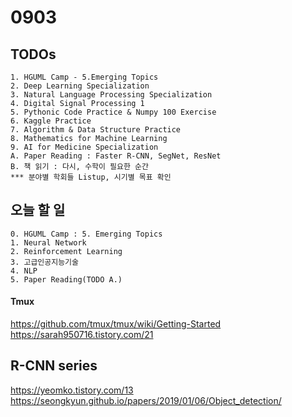 # 0903
## TODOs
```
1. HGUML Camp - 5.Emerging Topics
2. Deep Learning Specialization
3. Natural Language Processing Specialization
4. Digital Signal Processing 1
5. Pythonic Code Practice & Numpy 100 Exercise
6. Kaggle Practice
7. Algorithm & Data Structure Practice
8. Mathematics for Machine Learning
9. AI for Medicine Specialization
A. Paper Reading : Faster R-CNN, SegNet, ResNet
B. 책 읽기 : 다시, 수학이 필요한 순간
*** 분야별 학회들 Listup, 시기별 목표 확인
```

## 오늘 할 일
```
0. HGUML Camp : 5. Emerging Topics
1. Neural Network
2. Reinforcement Learning
3. 고급인공지능기술
4. NLP
5. Paper Reading(TODO A.)
```

#### Tmux
https://github.com/tmux/tmux/wiki/Getting-Started<br>
https://sarah950716.tistory.com/21

## R-CNN series
https://yeomko.tistory.com/13<br>
https://seongkyun.github.io/papers/2019/01/06/Object_detection/

